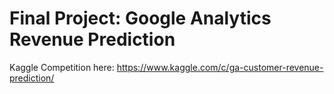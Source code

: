 # Final Project: Google Analytics Revenue Prediction

Kaggle Competition here: https://www.kaggle.com/c/ga-customer-revenue-prediction/

